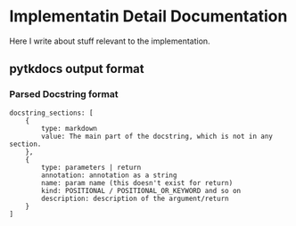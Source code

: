 # Implementatin Detail Documentation

Here I write about stuff relevant to the implementation.

## pytkdocs output format

### Parsed Docstring format
```
docstring_sections: [
    {
        type: markdown
        value: The main part of the docstring, which is not in any section.
    },
    {
        type: parameters | return
        annotation: annotation as a string
        name: param name (this doesn't exist for return)
        kind: POSITIONAL / POSITIONAL_OR_KEYWORD and so on
        description: description of the argument/return
    }
]
